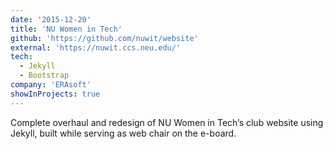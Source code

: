 ```yaml
---
date: '2015-12-20'
title: 'NU Women in Tech'
github: 'https://github.com/nuwit/website'
external: 'https://nuwit.ccs.neu.edu/'
tech:
  - Jekyll
  - Bootstrap
company: 'ERAsoft'
showInProjects: true
---
```


Complete overhaul and redesign of NU Women in Tech’s club website using Jekyll, built while serving as web chair on the e-board.
